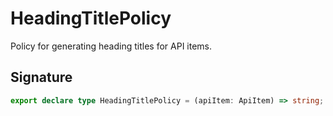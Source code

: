 
# HeadingTitlePolicy

Policy for generating heading titles for API items.

## Signature

```typescript
export declare type HeadingTitlePolicy = (apiItem: ApiItem) => string;
```
